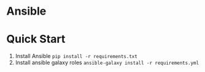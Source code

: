 # Ansible

# Quick Start

1. Install Ansible `pip install -r requirements.txt`
2. Install ansible galaxy roles `ansible-galaxy install -r requirements.yml`
